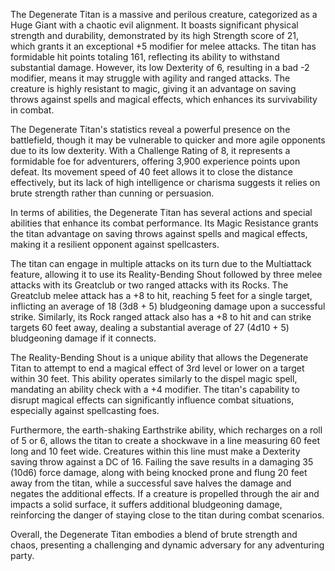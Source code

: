 The Degenerate Titan is a massive and perilous creature, categorized as a Huge Giant with a chaotic evil alignment. It boasts significant physical strength and durability, demonstrated by its high Strength score of 21, which grants it an exceptional +5 modifier for melee attacks. The titan has formidable hit points totaling 161, reflecting its ability to withstand substantial damage. However, its low Dexterity of 6, resulting in a bad -2 modifier, means it may struggle with agility and ranged attacks. The creature is highly resistant to magic, giving it an advantage on saving throws against spells and magical effects, which enhances its survivability in combat. 

The Degenerate Titan's statistics reveal a powerful presence on the battlefield, though it may be vulnerable to quicker and more agile opponents due to its low dexterity. With a Challenge Rating of 8, it represents a formidable foe for adventurers, offering 3,900 experience points upon defeat. Its movement speed of 40 feet allows it to close the distance effectively, but its lack of high intelligence or charisma suggests it relies on brute strength rather than cunning or persuasion.

In terms of abilities, the Degenerate Titan has several actions and special abilities that enhance its combat performance. Its Magic Resistance grants the titan advantage on saving throws against spells and magical effects, making it a resilient opponent against spellcasters. 

The titan can engage in multiple attacks on its turn due to the Multiattack feature, allowing it to use its Reality-Bending Shout followed by three melee attacks with its Greatclub or two ranged attacks with its Rocks. The Greatclub melee attack has a +8 to hit, reaching 5 feet for a single target, inflicting an average of 18 (3d8 + 5) bludgeoning damage upon a successful strike. Similarly, its Rock ranged attack also has a +8 to hit and can strike targets 60 feet away, dealing a substantial average of 27 (4d10 + 5) bludgeoning damage if it connects.

The Reality-Bending Shout is a unique ability that allows the Degenerate Titan to attempt to end a magical effect of 3rd level or lower on a target within 30 feet. This ability operates similarly to the dispel magic spell, mandating an ability check with a +4 modifier. The titan's capability to disrupt magical effects can significantly influence combat situations, especially against spellcasting foes.

Furthermore, the earth-shaking Earthstrike ability, which recharges on a roll of 5 or 6, allows the titan to create a shockwave in a line measuring 60 feet long and 10 feet wide. Creatures within this line must make a Dexterity saving throw against a DC of 16. Failing the save results in a damaging 35 (10d6) force damage, along with being knocked prone and flung 20 feet away from the titan, while a successful save halves the damage and negates the additional effects. If a creature is propelled through the air and impacts a solid surface, it suffers additional bludgeoning damage, reinforcing the danger of staying close to the titan during combat scenarios. 

Overall, the Degenerate Titan embodies a blend of brute strength and chaos, presenting a challenging and dynamic adversary for any adventuring party.